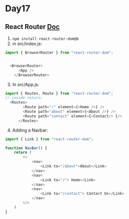 # Day17

## React Router [Doc](https://reactrouter.com/docs/en/v6/getting-started/installation)
1. `npm install react-router-dom@6`
2. in src/index.js:
```js
import { BrowserRouter } from "react-router-dom";


  <BrowserRouter>
      <App />
    </BrowserRouter>
```
3. In src/App.js:
```js
import { Routes, Route } from "react-router-dom";
// inside return:
  <Routes>
        <Route path="/" element={<Home />} />
        <Route path="about" element={<About />} />
        <Route path="contact" element={<Contact/> }/>
      </Routes>

```

4. Adding a Navbar:
```js
import { Link } from "react-router-dom";

function NavBar() {
    return (
        <>
            <nav>
                <Link to="/about">About</Link>
            </nav>
            <nav>
                <Link to="/"> Home</Link>
            </nav>
            <nav>
                <Link to="/contact"> Contact Us</Link>
            </nav>
        </>
    )
}
```